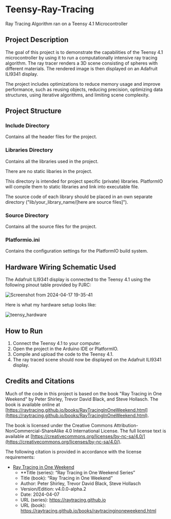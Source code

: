 # Teensy-Ray-Tracing
Ray Tracing Algorithm ran on a Teensy 4.1 Microcontroller 

## Project Description

The goal of this project is to demonstrate the capabilities of the Teensy 4.1 microcontroller by using it to run a computationally intensive ray tracing algorithm. The ray tracer renders a 3D scene consisting of spheres with different materials. The rendered image is then displayed on an Adafruit ILI9341 display.

The project includes optimizations to reduce memory usage and improve performance, such as reusing objects, reducing precision, optimizing data structures, using iterative algorithms, and limiting scene complexity.

## Project Structure

### Include Directory
Contains all the header files for the project.

### Libraries Directory
Contains all the libraries used in the project.

There are no static libaries in the project.

This directory is intended for project specific (private) libraries.
PlatformIO will compile them to static libraries and link into executable file.

The source code of each library should be placed in an own separate directory
("lib/your_library_name/[here are source files]").

### Source Directory
Contains all the source files for the project.

### Platformio.ini
Contains the configuration settings for the PlatformIO build system.

## Hardware Wiring Schematic Used
The Adafruit ILI9341 display is connected to the Teensy 4.1 using the following pinout table provided by PJRC:

![Screenshot from 2024-04-17 19-35-41](https://github.com/Nahjay/Teensy-Ray-Tracing/assets/127258036/b17b3da6-1cd9-42e5-bf9a-0cdd821285ba)

Here is what my hardware setup looks like:

![teensy_hardware](https://github.com/Nahjay/Teensy-Ray-Tracing/assets/127258036/c7d4e9c3-4400-467c-943a-17fa49dd4cf0)

## How to Run

1. Connect the Teensy 4.1 to your computer.
2. Open the project in the Arduino IDE or PlatformIO.
3. Compile and upload the code to the Teensy 4.1.
4. The ray traced scene should now be displayed on the Adafruit ILI9341 display.

## Credits and Citations
Much of the code in this project is based on the book "Ray Tracing in One Weekend" by Peter Shirley, Trevor David Black, and Steve Hollasch. The book is available online at [https://raytracing.github.io/books/RayTracingInOneWeekend.html](https://raytracing.github.io/books/RayTracingInOneWeekend.html).

The book is licensed under the Creative Commons Attribution-NonCommercial-ShareAlike 4.0 International License. The full license text is available at [https://creativecommons.org/licenses/by-nc-sa/4.0/](https://creativecommons.org/licenses/by-nc-sa/4.0/).

The following citation is provided in accordance with the license requirements:
- [Ray Tracing in One Weekend](https://raytracing.github.io/books/RayTracingInOneWeekend.html)
  - **Title (series): “Ray Tracing in One Weekend Series”
  - Title (book): “Ray Tracing in One Weekend”
  - Author: Peter Shirley, Trevor David Black, Steve Hollasch
  - Version/Edition: v4.0.0-alpha.2
  - Date: 2024-04-07
  - URL (series): https://raytracing.github.io
  - URL (book): https://raytracing.github.io/books/raytracinginoneweekend.html
